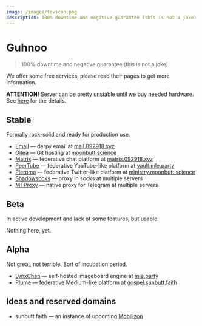 ```yaml
---
image: /images/favicon.png
description: 100% downtime and negative guarantee (this is not a joke).
---
```


# Guhnoo

> 100% downtime and negative guarantee (this is not a joke).

We offer some free services, please read their pages to get more information.

**ATTENTION!** Server can be pretty unstable until we buy needed hardware.
See [here](/donate/#crowdfunding) for the details.

## Stable

Formally rock-solid and ready for production use.

- [Email](/how/email.md) — derpy email at [mail.092918.xyz](https://mail.092918.xyz)
- [Gitea](/how/gitea.md) — Git hosting at [moonbutt.science](https://moonbutt.science)
- [Matrix](/how/matrix.md) — federative chat platform at [matrix.092918.xyz](https://matrix.092918.xyz)
- [PeerTube](/how/peertube.md) — federative YouTube-like platform at [vault.mle.party](https://vault.mle.party)
- [Pleroma](/how/pleroma.md) — federative Twitter-like platform at [ministry.moonbutt.science](https://ministry.moonbutt.science)
- [Shadowsocks](/how/shadowsocks.md) — proxy in socks at multiple servers
- [MTProxy](/how/mtproxy.md) — native proxy for Telegram at multiple servers

## Beta

In active development and lack of some features, but usable.

Nothing here, yet.

## Alpha

Not great, not terrible. Sort of incubation period.

- [LynxChan](/how/lynxchan.md) — self-hosted imageboard engine at [mle.party](https://mle.party)
- [Plume](/how/plume.md) — federative Medium-like platform at [gospel.sunbutt.faith](https://gospel.sunbutt.faith)

## Ideas and reserved domains

- sunbutt.faith — an instance of upcoming [Mobilizon](https://joinmobilizon.org)
